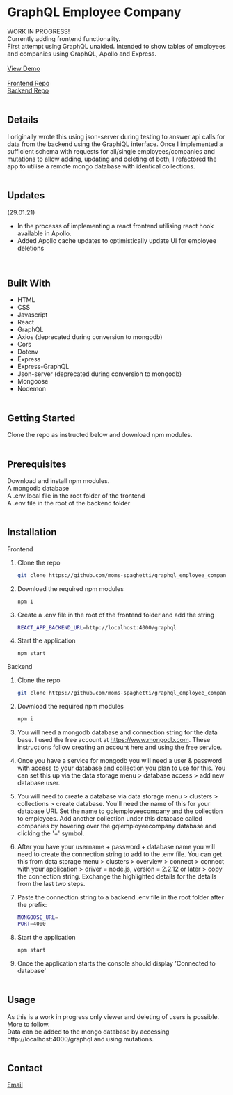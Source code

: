 # GraphQL Employee Company

WORK IN PROGRESS!\
Currently adding frontend functionality.\
First attempt using GraphQL unaided. Intended to show tables of employees and companies using GraphQL, Apollo and Express.\
<br/>
[View Demo](https://moms-spaghetti-graphqlemployeecompany.netlify.app/)\
<br/>
[Frontend Repo](https://github.com/moms-spaghetti/graphql_employee_company_frontend.git/)\
[Backend Repo](https://github.com/moms-spaghetti/graphql_employee_company_backend.git/)\
<br/>

## Details

I originally wrote this using json-server during testing to answer api calls for data from the backend using the GraphiQL interface. Once I implemented a sufficient schema with requests for all/single employees/companies and mutations to allow adding, updating and deleting of both, I refactored the app to utilise a remote mongo database with identical collections.\
<br/>

## Updates

(29.01.21)

- In the processs of implementing a react frontend utilising react hook available in Apollo.
- Added Apollo cache updates to optimistically update UI for employee deletions

<br/>

## Built With

- HTML
- CSS
- Javascript
- React
- GraphQL
- Axios (deprecated during conversion to mongodb)
- Cors
- Dotenv
- Express
- Express-GraphQL
- Json-server (deprecated during conversion to mongodb)
- Mongoose
- Nodemon
  <br/><br/>

## Getting Started

Clone the repo as instructed below and download npm modules.
<br/><br/>

## Prerequisites

Download and install npm modules.\
A mongodb database\
A .env.local file in the root folder of the frontend\
A .env file in the root of the backend folder
<br/><br/>

## Installation

Frontend

1. Clone the repo
   ```sh
   git clone https://github.com/moms-spaghetti/graphql_employee_company_frontend.git
   ```
2. Download the required npm modules
   ```sh
   npm i
   ```
3. Create a .env file in the root of the frontend folder and add the string

   ```sh
   REACT_APP_BACKEND_URL=http://localhost:4000/graphql
   ```

4. Start the application

   ```sh
   npm start
   ```

Backend

1. Clone the repo
   ```sh
   git clone https://github.com/moms-spaghetti/graphql_employee_company_backend.git
   ```
2. Download the required npm modules
   ```sh
   npm i
   ```
3. You will need a mongodb database and connection string for the data base. I used the free account at https://www.mongodb.com. These instructions follow creating an account here and using the free service.
4. Once you have a service for mongodb you will need a user & password with access to your database and collection you plan to use for this. You can set this up via the data storage menu > database access > add new database user.
5. You will need to create a database via data storage menu > clusters > collections > create database. You'll need the name of this for your database URI. Set the name to gqlemployeecompany and the collection to employees. Add another collection under this database called companies by hovering over the gqlemployeecompany database and clicking the '+' symbol.
6. After you have your username + password + database name you will need to create the connection string to add to the .env file. You can get this from data storage menu > clusters > overview > connect > connect with your application > driver = node.js, version = 2.2.12 or later > copy the connection string. Exchange the highlighted details for the details from the last two steps.
7. Paste the connection string to a backend .env file in the root folder after the prefix:

   ```sh
   MONGOOSE_URL=
   PORT=4000
   ```

8. Start the application
   ```sh
   npm start
   ```
9. Once the application starts the console should display 'Connected to database'
   <br/><br/>

## Usage

As this is a work in progress only viewer and deleting of users is possible. More to follow.\
Data can be added to the mongo database by accessing http://localhost:4000/graphql and using mutations.
<br/><br/>

## Contact

[Email](mailto:williamedwards36@aol.com)
<br/><br/>
